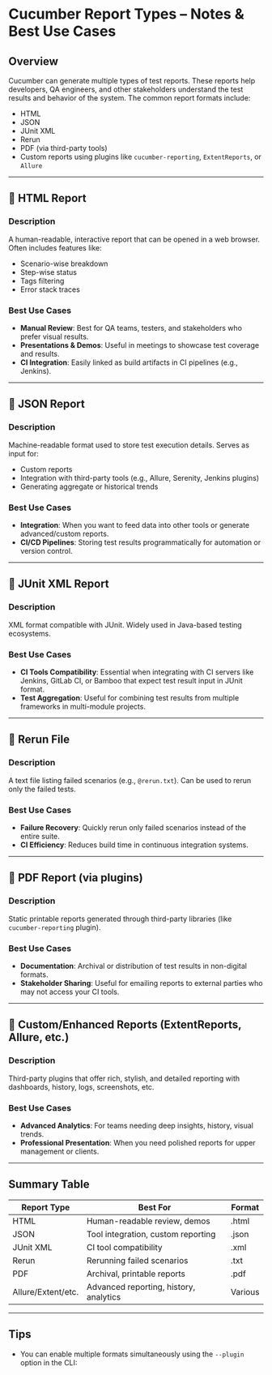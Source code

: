 # Cucumber Report Types – Notes & Best Use Cases

## Overview

Cucumber can generate multiple types of test reports. These reports help developers, QA engineers, and other stakeholders understand the test results and behavior of the system. The common report formats include:

- HTML
- JSON
- JUnit XML
- Rerun
- PDF (via third-party tools)
- Custom reports using plugins like `cucumber-reporting`, `ExtentReports`, or `Allure`

---

## 📄 HTML Report

### Description
A human-readable, interactive report that can be opened in a web browser. Often includes features like:

- Scenario-wise breakdown
- Step-wise status
- Tags filtering
- Error stack traces

### Best Use Cases
- **Manual Review**: Best for QA teams, testers, and stakeholders who prefer visual results.
- **Presentations & Demos**: Useful in meetings to showcase test coverage and results.
- **CI Integration**: Easily linked as build artifacts in CI pipelines (e.g., Jenkins).

---

## 🧾 JSON Report

### Description
Machine-readable format used to store test execution details. Serves as input for:

- Custom reports
- Integration with third-party tools (e.g., Allure, Serenity, Jenkins plugins)
- Generating aggregate or historical trends

### Best Use Cases
- **Integration**: When you want to feed data into other tools or generate advanced/custom reports.
- **CI/CD Pipelines**: Storing test results programmatically for automation or version control.

---

## 🧪 JUnit XML Report

### Description
XML format compatible with JUnit. Widely used in Java-based testing ecosystems.

### Best Use Cases
- **CI Tools Compatibility**: Essential when integrating with CI servers like Jenkins, GitLab CI, or Bamboo that expect test result input in JUnit format.
- **Test Aggregation**: Useful for combining test results from multiple frameworks in multi-module projects.

---

## 🔁 Rerun File

### Description
A text file listing failed scenarios (e.g., `@rerun.txt`). Can be used to rerun only the failed tests.

### Best Use Cases
- **Failure Recovery**: Quickly rerun only failed scenarios instead of the entire suite.
- **CI Efficiency**: Reduces build time in continuous integration systems.

---

## 📝 PDF Report (via plugins)

### Description
Static printable reports generated through third-party libraries (like `cucumber-reporting` plugin).

### Best Use Cases
- **Documentation**: Archival or distribution of test results in non-digital formats.
- **Stakeholder Sharing**: Useful for emailing reports to external parties who may not access your CI tools.

---

## 🌟 Custom/Enhanced Reports (ExtentReports, Allure, etc.)

### Description
Third-party plugins that offer rich, stylish, and detailed reporting with dashboards, history, logs, screenshots, etc.

### Best Use Cases
- **Advanced Analytics**: For teams needing deep insights, history, visual trends.
- **Professional Presentation**: When you need polished reports for upper management or clients.

---

## Summary Table

| Report Type        | Best For                                     | Format     |
|--------------------|-----------------------------------------------|------------|
| HTML               | Human-readable review, demos                  | .html      |
| JSON               | Tool integration, custom reporting            | .json      |
| JUnit XML          | CI tool compatibility                        | .xml       |
| Rerun              | Rerunning failed scenarios                    | .txt       |
| PDF                | Archival, printable reports                   | .pdf       |
| Allure/Extent/etc. | Advanced reporting, history, analytics        | Various    |

---

## Tips
- You can enable multiple formats simultaneously using the `--plugin` option in the CLI:

